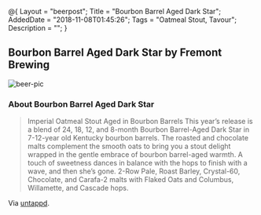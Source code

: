 @{
    Layout = "beerpost";
    Title = "Bourbon Barrel Aged Dark Star";
    AddedDate = "2018-11-08T01:45:26";
    Tags = "Oatmeal Stout, Tavour";
    Description = "";
}

## Bourbon Barrel Aged Dark Star by Fremont Brewing

![beer-pic]

### About Bourbon Barrel Aged Dark Star

> Imperial Oatmeal Stout Aged in Bourbon Barrels
This year’s release is a blend of 24, 18, 12, and 8-month Bourbon Barrel-Aged Dark Star in 7-12-year old Kentucky bourbon barrels. The roasted and chocolate malts complement the smooth oats to bring you a stout delight wrapped in the gentle embrace of bourbon barrel-aged warmth. A touch of sweetness dances in balance with the hops to finish with a wave, and then she’s gone.
2-Row Pale, Roast Barley, Crystal-60, Chocolate, and Carafa-2 malts with Flaked Oats and Columbus, Willamette, and Cascade hops.

Via [untappd][untappd-url].

[untappd-url]: <https://untappd.com/b/fremont-brewing-bourbon-barrel-aged-dark-star-2018/2879882>
[beer-pic]: https://jasonpowley.com/assets/img/2018-11-08-bourbon-barrel-aged-dark-star.jpeg "Bourbon Barrel Aged Dark Star by Fremont Brewing"

